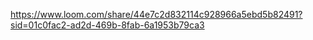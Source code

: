 https://www.loom.com/share/44e7c2d832114c928966a5ebd5b82491?sid=01c0fac2-ad2d-469b-8fab-6a1953b79ca3
